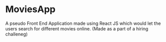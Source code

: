 # MoviesApp
A pseudo Front End Application made using React JS which would let the users search for different movies online. (Made as a part of a hiring challeneg)
